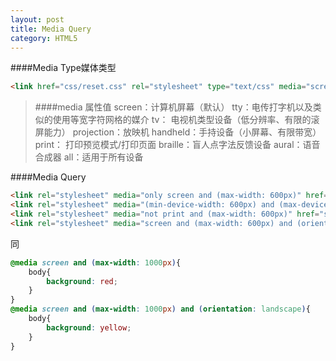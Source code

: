 ```yaml
---
layout: post
title: Media Query 
category: HTML5
---
```


####Media Type媒体类型

```html
<link href="css/reset.css" rel="stylesheet" type="text/css" media="screen" />"
```

>####media 属性值
screen：计算机屏幕（默认）
tty：电传打字机以及类似的使用等宽字符网格的媒介
tv：	电视机类型设备（低分辨率、有限的滚屏能力）
projection：放映机
handheld：手持设备（小屏幕、有限带宽）
print：	打印预览模式/打印页面
braille：盲人点字法反馈设备
aural：语音合成器
all：适用于所有设备

####Media Query

```html
<link rel="stylesheet" media="only screen and (max-width: 600px)" href="small.css" />
<link rel="stylesheet" media="(min-device-width: 600px) and (max-device-width: 1000px)" href="small.css" />
<link rel="stylesheet" media="not print and (max-width: 600px)" href="small.css" />
<link rel="stylesheet" media="screen and (max-width: 600px) and (orientation: landscape)" href="small.css" />
```
同

```css
@media screen and (max-width: 1000px){
	body{
		background: red;
	}
}
@media screen and (max-width: 1000px) and (orientation: landscape){
	body{
		background: yellow;
	}
}
```
